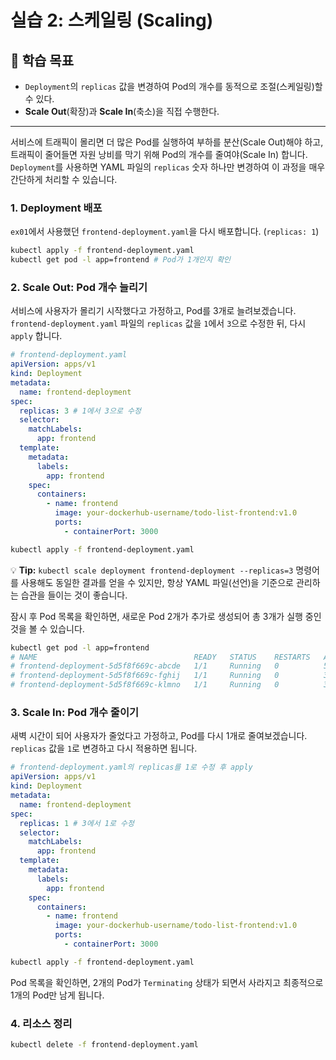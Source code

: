 # 실습 2: 스케일링 (Scaling)

## 🎯 학습 목표

- `Deployment`의 `replicas` 값을 변경하여 Pod의 개수를 동적으로 조절(스케일링)할 수 있다.
- **Scale Out**(확장)과 **Scale In**(축소)을 직접 수행한다.

---

서비스에 트래픽이 몰리면 더 많은 Pod를 실행하여 부하를 분산(Scale Out)해야 하고, 트래픽이 줄어들면 자원 낭비를 막기 위해 Pod의 개수를 줄여야(Scale In) 합니다. `Deployment`를 사용하면 YAML 파일의 `replicas` 숫자 하나만 변경하여 이 과정을 매우 간단하게 처리할 수 있습니다.

### 1. Deployment 배포

`ex01`에서 사용했던 `frontend-deployment.yaml`을 다시 배포합니다. (`replicas: 1`)

```bash
kubectl apply -f frontend-deployment.yaml
kubectl get pod -l app=frontend # Pod가 1개인지 확인
```

### 2. Scale Out: Pod 개수 늘리기

서비스에 사용자가 몰리기 시작했다고 가정하고, Pod를 3개로 늘려보겠습니다. `frontend-deployment.yaml` 파일의 `replicas` 값을 `1`에서 `3`으로 수정한 뒤, 다시 `apply` 합니다.

```yaml
# frontend-deployment.yaml
apiVersion: apps/v1
kind: Deployment
metadata:
  name: frontend-deployment
spec:
  replicas: 3 # 1에서 3으로 수정
  selector:
    matchLabels:
      app: frontend
  template:
    metadata:
      labels:
        app: frontend
    spec:
      containers:
        - name: frontend
          image: your-dockerhub-username/todo-list-frontend:v1.0
          ports:
            - containerPort: 3000
```

```bash
kubectl apply -f frontend-deployment.yaml
```

💡 **Tip:** `kubectl scale deployment frontend-deployment --replicas=3` 명령어를 사용해도 동일한 결과를 얻을 수 있지만, 항상 YAML 파일(선언)을 기준으로 관리하는 습관을 들이는 것이 좋습니다.

잠시 후 Pod 목록을 확인하면, 새로운 Pod 2개가 추가로 생성되어 총 3개가 실행 중인 것을 볼 수 있습니다.

```bash
kubectl get pod -l app=frontend
# NAME                                   READY   STATUS    RESTARTS   AGE
# frontend-deployment-5d5f8f669c-abcde   1/1     Running   0          5m
# frontend-deployment-5d5f8f669c-fghij   1/1     Running   0          30s
# frontend-deployment-5d5f8f669c-klmno   1/1     Running   0          30s
```

### 3. Scale In: Pod 개수 줄이기

새벽 시간이 되어 사용자가 줄었다고 가정하고, Pod를 다시 1개로 줄여보겠습니다. `replicas` 값을 `1`로 변경하고 다시 적용하면 됩니다.

```yaml
# frontend-deployment.yaml의 replicas를 1로 수정 후 apply
apiVersion: apps/v1
kind: Deployment
metadata:
  name: frontend-deployment
spec:
  replicas: 1 # 3에서 1로 수정
  selector:
    matchLabels:
      app: frontend
  template:
    metadata:
      labels:
        app: frontend
    spec:
      containers:
        - name: frontend
          image: your-dockerhub-username/todo-list-frontend:v1.0
          ports:
            - containerPort: 3000
```

```bash
kubectl apply -f frontend-deployment.yaml
```

Pod 목록을 확인하면, 2개의 Pod가 `Terminating` 상태가 되면서 사라지고 최종적으로 1개의 Pod만 남게 됩니다.

### 4. 리소스 정리

```bash
kubectl delete -f frontend-deployment.yaml
```
